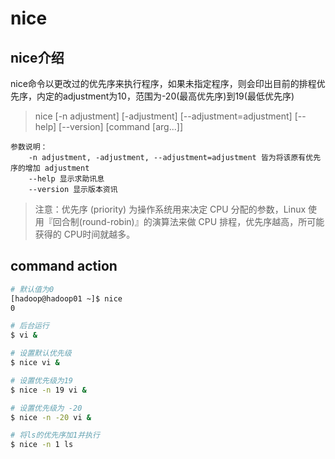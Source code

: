 # nice
## nice介绍
nice命令以更改过的优先序来执行程序，如果未指定程序，则会印出目前的排程优先序，内定的adjustment为10，范围为-20(最高优先序)到19(最低优先序)

> nice [-n adjustment] [-adjustment] [--adjustment=adjustment] [--help] [--version] [command [arg...]]

```text
参数说明：
    -n adjustment, -adjustment, --adjustment=adjustment 皆为将该原有优先序的增加 adjustment
    --help 显示求助讯息
    --version 显示版本资讯
```

> 注意：优先序 (priority) 为操作系统用来决定 CPU 分配的参数，Linux 使用『回合制(round-robin)』的演算法来做 CPU 排程，优先序越高，所可能获得的 CPU时间就越多。


## command action
```bash
# 默认值为0
[hadoop@hadoop01 ~]$ nice
0

# 后台运行
$ vi &

# 设置默认优先级
$ nice vi &

# 设置优先级为19
$ nice -n 19 vi &

# 设置优先级为 -20
$ nice -n -20 vi &

# 将ls的优先序加1并执行
$ nice -n 1 ls
```
